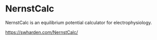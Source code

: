 # NernstCalc

NernstCalc is an equilibrium potential calculator for electrophysiology.

https://swharden.com/NernstCalc/